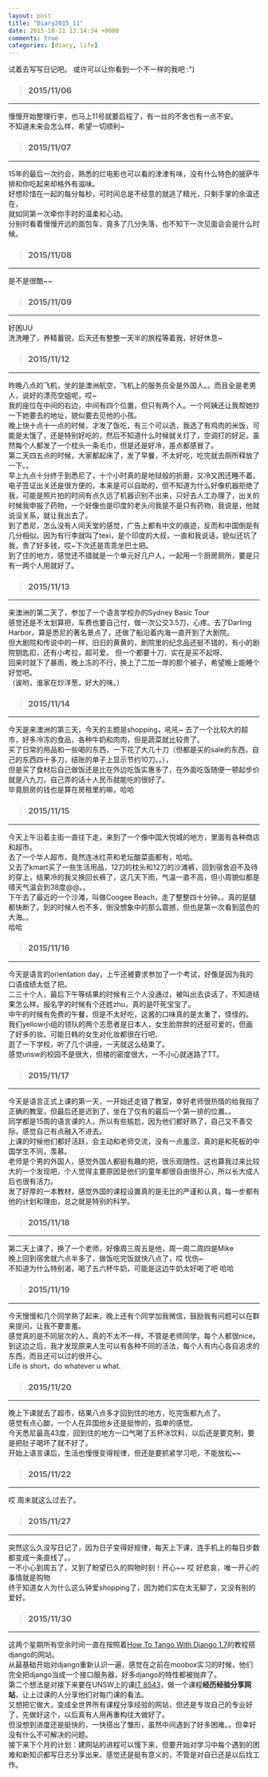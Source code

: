 ```yaml
---
layout: post
title: "Diary2015_11"
date: 2015-10-21 13:14:34 +0800
comments: true
categories: [diary, life]
---
```


试着去写写日记吧。 或许可以让你看到一个不一样的我吧 :")  

<!--more-->
   

>### 2015/11/06 ###
----------
慢慢开始整理行李，也马上11号就要启程了，有一丝的不舍也有一点不安。     
不知道未来会怎么样，希望一切顺利~   
<img  style="max-height:500px" class="lazy" data-original="/images/blog/151101_diary/weather.PNG">
 

>### 2015/11/07 ###
----------
15年的最后一次约会，熟悉的烂电影也可以看的津津有味，没有什么特色的披萨牛排和你吃起来却格外有滋味。       
好想珍惜在一起的每分每秒，可时间总是不经意的就逃了精光，只剩手掌的余温还在，    
就如同第一次牵你手时的温柔和心动。    
分别时看着慢慢开远的面包车，竟多了几分失落，也不知下一次见面会会是什么时候。    
<img  style="max-height:400px" class="lazy" data-original="/images/blog/151101_diary/diet.JPG">
 

>### 2015/11/08 ###
----------
是不是很酷~~   
<img  style="max-height:500px" class="lazy" data-original="/images/blog/151101_diary/profile.JPG">
 

>### 2015/11/09 ###
----------
好困UU    
洗洗睡了，养精蓄锐，后天还有整整一天半的旅程等着我，好好休息~    
 

>### 2015/11/12 ###
----------
昨晚八点的飞机，坐的是澳洲航空，飞机上的服务员全是外国人。。而且全是老男人，说好的漂亮空姐呢，哎~   
我的座位在中间的右边，中间有四个位置，但只有两个人。一个阿姨还让我帮她抄一下她要去的地址，貌似要去见他的小孩。    
晚上快十点十一点的时候，才发了饭吃，有三个可以选，我选了有鸡肉的米饭，可能是太饿了，还是特别好吃的，然后不知道什么时候就关灯了，空调打的好足。虽然每个人都发了一个枕头一条毛巾，但是还是好冷，差点都感冒了。   
第二天四五点的时候，大家都起床了，发了早餐，不太好吃，吃完就去厕所释放了一下。。    
早上九点十分终于到悉尼了，十个小时真的是地狱般的折磨，又冷又困还睡不着。   
电子签证出关还是很方便的，本来是可以自助的，但不知道为什么好像机器拒绝了我，可能是照片拍的时间有点久远了机器识别不出来，只好去人工办理了，出关的时候我申报了药物，一个好像也是印度的老头问我是不是只有药物，我说是，他就说没关系，就让我出去了。    
到了悉尼，怎么没有人间天堂的感觉，广告上都有中文的痕迹，反而和中国倒是有几分相似。因为有行李就叫了texi，是个印度的大叔，一直和我说话，貌似还坑了我，贵了好多钱，哎~下次还是乖乖坐巴士把。     
到了住的地方，感觉还不错就是一个单元好几户人，一起用一个厨房厕所，要是只有一两个人用就好了。         
<img  style="max-height:400px" class="lazy" data-original="/images/blog/151101_diary/airdinner.JPG">   
 

>### 2015/11/13 ###
----------
来澳洲的第二天了，参加了一个语言学校办的Sydney Basic Tour     
感觉还是不太划算把，车费也要自己付，做一次公交3.5刀，心疼。去了Darling Harbor，算是悉尼的著名景点了，还做了船沿着内海一直开到了大剧院。    
但大剧院和传说中的一样，旧旧的黄黄的，剧院里的纪念品还挺不错的，有小的剧院钥匙扣，还有小考拉，超可爱。 但一个都要十刀，实在是买不起呀、   
回来时就下了暴雨，晚上冻的不行，换上了二加一厚的那个被子，希望晚上能睡个好觉吧。    
（诶哟，谁家在炒洋葱，好大的味。）    
<img  style="max-height:400px" class="lazy" data-original="/images/blog/151101_diary/sydney.JPG">    
 

>### 2015/11/14 ###
----------
今天是来澳洲的第三天，今天的主题是shopping，吼吼~ 去了一个比较大的超市，好多冷冻的食品，各种牛奶和肉肉，但是蔬菜就比较贵了。    
买了日常的用品和一些喝的东西，一下花了大几十刀（但都是买的sale的东西，自己的东西四十多刀，结账的单子上显示节约10刀。。），    
但是买了食材后自己做饭还是比在外边吃饭实惠多了，在外面吃饭随便一顿起步价就是八九刀，自己弄的话十人民币就能吃的很好了。   
毕竟厨房的钱也是算在房租里的嘛，哈哈   
<img  style="max-height:500px" class="lazy" data-original="/images/blog/151101_diary/vegetable.JPG">    
 

>### 2015/11/15 ###
----------
今天上午沿着主街一直往下走，来到了一个像中国大悦城的地方，里面有各种商店和超市。   
去了一个华人超市，竟然连冰红茶和老坛酸菜面都有，哈哈。    
<img  style="max-height:500px" class="lazy" data-original="/images/blog/151101_diary/1115-1.JPG">    
又去了kmart买了一些生活用品，12刀的枕头和12刀的沙滩裤，回到宿舍迫不及待的穿上，结果冷的我又换回长裤了，这几天下雨，气温一直不高，但小周貌似都是晴天气温会到38度@@。。    
下午去了最近的一个沙滩，叫做Coogee Beach，走了整整四十分钟。。真的是腿都快断了。到的时候人也不多，倒没想象中的那么震撼，但也是第一次看到蓝色的大海。。    
哈哈     
<img style="max-height:400px" class="lazy" data-original="/images/blog/151101_diary/1115-2.JPG">    
 

>### 2015/11/16 ###
----------
今天是语言的orientation day，上午还被要求参加了一个考试，好像是因为我的口语成绩太低了把。    
二三十个人，最后下午等结果的时候有三个人没通过，被叫出去谈话了，不知道结果怎么样。报名字的时候有个还姓zhu，真的是吓死宝宝了。   
中午的时候有免费的午餐，但是不太好吃，这酱的口味真的是太重了，怪怪的。    
我们yellow小组的领队的两个志愿者是日本人，女生脸胖胖的还挺可爱的，但画了好多的妆。可能日韩的女生对化妆都很在行吧、    
逛了一下学校，听了几个讲座，一天就这么结束了。    
感觉unsw的校园不是很大，但楼的密度很大，一不小心就迷路了TT。      
<img style="max-height:400px" class="lazy" data-original="/images/blog/151101_diary/1116-1.JPG">   
 

>### 2015/11/17 ###
----------
今天是语言正式上课的第一天，一开始还走错了教室，幸好老师很热情的给我指了正确的教室，但最后还是迟到了，坐在了仅有的最后一个第一排的位置。。      
同学都是15周的语言课的人，所以有些尴尬，因为他们都好熟了，自己又不善交际，感觉自己有点融入不进去。    
上课的时候他们都好活跃，会主动和老师交流，没有一点羞涩，真的是和死板的中国学生不同，羡慕。    
老师是个男的外国人，感觉外国人都挺有趣的把，很乐观随性。这也算我过来比较大的一个发现吧，个人觉得主要原因是他们的童年都很自由很开心，所以长大成人后也很有活力。   
发了好厚的一本教材，感觉外国的课程设置真的是无比的严谨和认真，每一步都有他的计划和理由，总之就是特别的科学。    
<img style="max-height:500px" class="lazy" data-original="/images/blog/151101_diary/1117.JPG">   
 

>### 2015/11/18 ###
----------
第二天上课了，换了一个老师，好像周三周五是他，周一周二周四是Mike    
晚上回到宿舍就六点半多了，做饭吃完饭就快八点了，哎 忧伤~    
不知道为什么特别渴，喝了五六杯牛奶，可能是这边牛奶太好喝了吧 哈哈   
<img style="max-height:400px" class="lazy" data-original="/images/blog/151101_diary/ueectimetable.jpg">   
 

>### 2015/11/19 ###
----------
今天慢慢和几个同学熟了起来，晚上还有个同学加我微信，鼓励我有问题可以在群来提问，让我不要害羞。    
感觉真的是不同层次的人，真的不太不一样。不管是老师同学，每个人都很nice。    
到这边之后，我才发现原来人生可以有各种不同的活法，每个人有内心各自追求的东西，而且还可以过的很开心。   
Life is short，do whatever u what.     
 

>### 2015/11/20 ###
----------
晚上下课就去了超市，结果八点多才回到住的地方，吃完饭都九点了。    
感觉有点心酸，一个人在异国他乡还是挺惨的，孤单的感觉。    
今天悉尼最高43度，回到住的地方一口气喝了五杯冰饮料，以后还是要克制，要是把肚子喝坏了就不好了。    
开始上语言课后，生活也慢慢变得规律，但还是要抓紧学习吧，不能放松~~    
<img style="max-height:500px" class="lazy" data-original="/images/blog/151101_diary/1120_room.JPG">   
 

>### 2015/11/22 ###
----------
哎 周末就这么过去了。    
 

>### 2015/11/27 ###
----------
突然这么久没写日记了，因为日子变得好规律，每天上下课，连手机上的每日步数都变成一条直线了。。    
一不小心到周五了，又到了盼望已久的购物时刻！开心~~ 哎  好悲哀，唯一开心的事情就是购物     
终于知道女人为什么这么钟爱shopping了，因为她们实在太无聊了，又没有别的爱好。    
<img style="max-height:400px" class="lazy" data-original="/images/blog/151101_diary/1127-1.JPG">   
 

>### 2015/11/30 ###
----------
这两个星期所有空余时间一直在按照着[How To Tango With Django 1.7](http://www.tangowithdjango.com/book17/)的教程搭django的网站。   
从最基础开始对django重新认识一遍，感觉在之前在moobox实习的时候，他们完全把django当成一个接口服务器，好多django的特性都被抛弃了。   
第二个想法是对接下来要在UNSW上的课[IT 8543](http://www.cse.unsw.edu.au/studying-at-unsw/postgraduate-coursework/master-information-technology/)，做一个课程**经历经验分享网站**，让上过课的人分享他们对每门课的看法。   
又想把它做大，变成全世界所有课程分享经验的网站，但还是专攻自己的专业好了，先做好这个，以后真有人用再重构往大做好了。    
但没想到进度还是挺快的，一快搭出了雏形，虽然中间遇到了好多困难。。但幸好没有什么不可解决的问题。    
接下来下个月的计划：建网站的进程可以慢下来，但要开始对学习中每个遇到的困难和新知识都写日志分享出来，感觉还是挺有意义的，不管是对自已还是以后找工作。   
<img style="max-height:500px" class="lazy" data-original="/images/blog/151101_diary/1129-1.jpg">   
 
